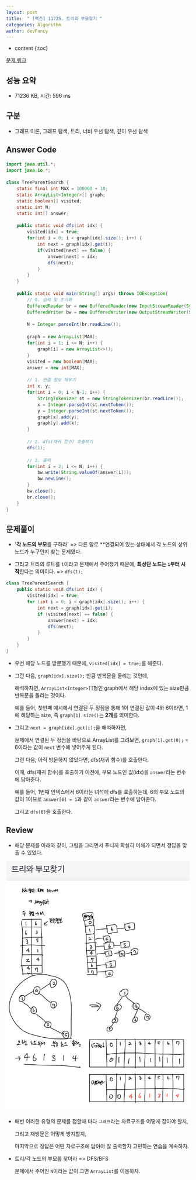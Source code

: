 ```yaml
---
layout: post
title:  " [백준] 11725. 트리의 부모찾기 "
categories: Algorithm
author: devFancy
---
```

* content
{:toc}

[문제 링크](https://www.acmicpc.net/problem/2644)

## 성능 요약

* 71236 KB, 시간: 596 ms

## 구분

* 그래프 이론, 그래프 탐색, 트리, 너비 우선 탐색, 깊이 우선 탐색

## Answer Code

```java
import java.util.*;
import java.io.*;

class TreeParentSearch {
    static final int MAX = 100000 + 10;
    static ArrayList<Integer>[] graph;
    static boolean[] visited;
    static int N;
    static int[] answer;

    public static void dfs(int idx) {
        visited[idx] = true;
        for(int i = 0; i < graph[idx].size(); i++) {
            int next = graph[idx].get(i);
            if(visited[next] == false) {
                answer[next] = idx;
                dfs(next);
            }
        }
    }

    public static void main(String[] args) throws IOException{
        // 0. 입력 및 초기화
        BufferedReader br = new BufferedReader(new InputStreamReader(System.in));
        BufferedWriter bw = new BufferedWriter(new OutputStreamWriter(System.out));

        N = Integer.parseInt(br.readLine());
        
        graph = new ArrayList[MAX];
        for(int i = 1; i <= N; i++) {
            graph[i] = new ArrayList<>();
        }
        visited = new boolean[MAX];
        answer = new int[MAX];

        // 1. 연결 정보 채우기
        int x, y;
        for(int i = 0; i < N-1; i++) {
            StringTokenizer st = new StringTokenizer(br.readLine());
            x = Integer.parseInt(st.nextToken());
            y = Integer.parseInt(st.nextToken());
            graph[x].add(y);
            graph[y].add(x);
        }

        // 2. dfs(재귀 함수) 호출하기
        dfs(1);

        // 3. 출력
        for(int i = 2; i <= N; i++) {
            bw.write(String.valueOf(answer[i]));
            bw.newLine();
        }
        bw.close();
        br.close();
    }
}
```

## 문제풀이

* '**각 노드의 부모**를 구하라' => 다른 말로 **연결되어 있는 상태에서 각 노드의 상위 노드가 누구인지 찾는 문제였다.

* 그리고 트리의 루트를 `1`이라고 문제에서 주어졌기 때문에, **최상단 노드는 `1`부터 시작**한다는 의미이다. => `dfs(1);`

```java
class TreeParentSearch {
    public static void dfs(int idx) {
        visited[idx] = true;
        for (int i = 0; i < graph[idx].size(); i++) {
            int next = graph[idx].get(i);
            if (visited[next] == false) {
                answer[next] = idx;
                dfs(next);
            }
        }
    }
}
```

* 우선 해당 노드를 방문했기 때문에, `visited[idx] = true;`를 해준다.

* 그런 다음, `graph[idx].size();` 만큼 반복문을 돌리는 것인데, 

    해석하자면, `ArrayList<Integer>[]`형인 graph에서 해당 index에 있는 size만큼 반복문을 돌리는 것이다.

    예를 들어, 첫번째 예시에서 연결된 두 정점을 통해 1이 연결된 값이 4와 6이라면, 1에 해당하는 size, 즉 `graph[1].size()`는 **2개**를 의미한다.

* 그리고 `next = graph[idx].get(i);`을 해석하자면,

    문제에서 연결된 두 정점을 바탕으로 ArrayList를 그려보면, `graph[1].get(0);` = 6이라는 값이 `next` 변수에 넣어주게 된다.

    그런 다음, 아직 방문하지 않았다면, dfs(재귀 함수)를 호출한다.

    이때, dfs(재귀 함수)를 호출하기 이전에, 부모 노드인 값(idx)을 `answer`라는 변수에 담아준다.

    예를 들어, 1번째 인덱스에서 6이라는 녀석에 dfs를 호출하는데, 6의 부모 노드의 값이 1이므로 `answer[6] = 1`과 같이 `answer`라는 변수에 담아준다.

    그리고 `dfs(6)`을 호출한다.

## Review

* 해당 문제를 아래와 같이, 그림을 그리면서 푸니까 확실히 이해가 되면서 정답을 맞출 수 있었다.

![](/assets/img/algorithm/Algorithm-backjoon-11725.jpeg)

*  매번 이러한 유형의 문제를 접할때 마다 `그래프`라는 자료구조를 어떻게 잡아야 할지, 
    
   그리고 재방문은 어떻게 방지할지, 
    
   마지막으로 정답은 어떤 자료구조에 담아야 잘 출력할지 고민하는 연습을 계속하자.

* 트리/각 노드의 부모를 찾아라 => DFS/BFS

   문제에서 주어진 `N`이라는 값이 크면 `ArrayList`를 이용하자.